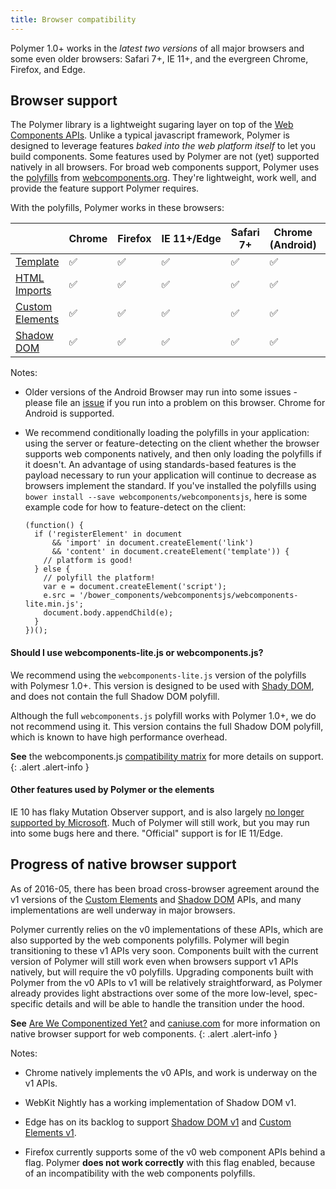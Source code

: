 ```yaml
---
title: Browser compatibility
---
```


Polymer 1.0+ works in the _latest two versions_ of all major browsers and some even older browsers: Safari 7+, IE 11+, and the
evergreen Chrome, Firefox, and Edge.

## Browser support

The Polymer library is a lightweight sugaring layer on top of the [Web Components
APIs](http://webcomponents.org/articles/why-web-components/). Unlike a typical javascript framework,
Polymer is designed to leverage features _baked into the web platform itself_ to let you build
components. Some features used by Polymer are not (yet) supported natively in all browsers. For
broad web components support, Polymer uses the [polyfills](http://webcomponents.org/polyfills/) from
[webcomponents.org](http://webcomponents.org). They're lightweight, work well, and provide the
feature support Polymer requires.

With the polyfills, Polymer works in these browsers:

<table>
<thead>
  <tr><th></th><th>Chrome</th><th>Firefox</th><th>IE&nbsp;11+/Edge</th><th>Safari 7+</th><th>Chrome
  (Android)</th><th>Safari (iOS&nbsp;7.1)</th></tr>
</thead>
<tr>
  <td class="feature-title"><a href="http://www.html5rocks.com/en/tutorials/webcomponents/template/">Template</a></td>
  <td>✅</td>
  <td>✅</td>
  <td>✅</td>
  <td>✅</td>
  <td>✅</td>
  <td>✅</td>
</tr>
<tr>
  <td class="feature-title"><a href="//www.polymer-project.org/platform/html-imports.html">HTML Imports</a></td>
  <td>✅</td>
  <td>✅</td>
  <td>✅</td>
  <td>✅</td>
  <td>✅</td>
  <td>✅</td>
</tr>
<tr>
  <td class="feature-title"><a href="//www.polymer-project.org/platform/custom-elements.html">Custom Elements</a></td>
  <td>✅</td>
  <td>✅</td>
  <td>✅</td>
  <td>✅</td>
  <td>✅</td>
  <td>✅</td>
</tr>
<tr>
  <td class="feature-title"><a href="//www.polymer-project.org/platform/shadow-dom.html">Shadow DOM</a></td>
  <td>✅</td>
  <td>✅</td>
  <td>✅</td>
  <td>✅</td>
  <td>✅</td>
  <td>✅</td>
</tr>
</table>

Notes:

-   Older versions of the Android Browser may run into some issues - please file an
    [issue](https://github.com/polymer/polymer/issues) if you run into a problem on this browser.
    Chrome for Android is supported.

-   We recommend conditionally loading the polyfills in your application: using the server or
    feature-detecting on the client whether the browser supports web components natively, and then
    only loading the polyfills if it doesn't.  An advantage of using standards-based features is the
    payload necessary to run your application will continue to decrease as browsers implement the
    standard. If you've installed the polyfills using
    `bower install --save webcomponents/webcomponentsjs`, here is some example code for how to
    feature-detect on the client:

    ```
    (function() {
      if ('registerElement' in document
          && 'import' in document.createElement('link')
          && 'content' in document.createElement('template')) {
        // platform is good!
      } else {
        // polyfill the platform!
        var e = document.createElement('script');
        e.src = '/bower_components/webcomponentsjs/webcomponents-lite.min.js';
        document.body.appendChild(e);
      }
    })();
    ```

#### Should I use webcomponents-lite.js or webcomponents.js?

We recommend using the `webcomponents-lite.js` version of the polyfills with Polymesr 1.0+. This
version is designed to be used with [Shady DOM](https://www.polymer-project.org/1.0/blog/shadydom.html),
and does not contain the full Shadow DOM polyfill.

Although the full `webcomponents.js` polyfill works with Polymer 1.0+, we do not recommend using it.
This version contains the full Shadow DOM polyfill, which is known to have high performance overhead.

**See** the webcomponents.js [compatibility matrix](https://github.com/WebComponents/webcomponentsjs#browser-support) for more details on support.
{: .alert .alert-info }

#### Other features used by Polymer or the elements

IE 10 has flaky Mutation Observer support, and is also largely [no longer supported by
Microsoft](https://www.microsoft.com/en-us/WindowsForBusiness/End-of-IE-support). Much of Polymer
will still work, but you may run into some bugs here and there. "Official" support is for IE
11/Edge.

## Progress of native browser support

As of 2016-05, there has been broad cross-browser agreement around the v1 versions of the [Custom
Elements](https://w3c.github.io/webcomponents/spec/custom/) and [Shadow
DOM](https://w3c.github.io/webcomponents/spec/shadow/) APIs, and many implementations are well
underway in major browsers.

Polymer currently relies on the v0 implementations of these APIs, which are also supported by the
web components polyfills. Polymer will begin transitioning to these v1 APIs very soon. Components
built with the current version of Polymer will still work even when browsers support v1 APIs
natively, but will require the v0 polyfills. Upgrading components built with Polymer from the v0
APIs to v1 will be relatively straightforward, as Polymer already provides light abstractions over
some of the more low-level, spec-specific details and will be able to handle the transition under
the hood.

**See** [Are We Componentized Yet?](http://jonrimmer.github.io/are-we-componentized-yet/) and
[caniuse.com](http://caniuse.com/) for more information on native browser support for web
components.
{: .alert .alert-info }

Notes:

-   Chrome natively implements the v0 APIs, and work is underway on the v1 APIs.

-   WebKit Nightly has a working implementation of Shadow DOM v1.

-   Edge has on its backlog to support [Shadow
    DOM v1](https://wpdev.uservoice.com/forums/257854-microsoft-edge-developer/suggestions/6263785-shadow-dom-unprefixed)
    and [Custom Elements v1](https://wpdev.uservoice.com/forums/257854-microsoft-edge-developer/suggestions/6261298-custom-elements).

-   Firefox currently supports some of the v0 web component APIs behind a flag. Polymer
    **does not work correctly** with this flag enabled, because of an incompatibility with the web
    components polyfills.
